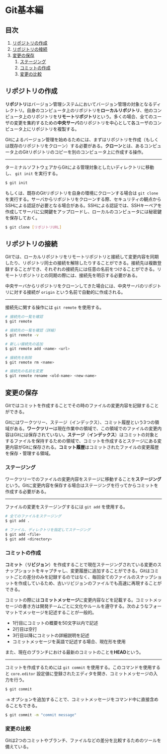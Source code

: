 # Git基本編


## 目次

1. [リポジトリの作成](#リポジトリの作成)
1. [リポジトリの接続](#リポジトリの接続)
1. [変更の保存](#変更の保存)
	1. [ステージング](#ステージング)
	1. [コミットの作成](#コミットの作成)
	1. [変更の比較](#変更の比較)


## リポジトリの作成

**リポジトリ**はバージョン管理システムにおいてバージョン管理の対象となるディレクトリ。自身のコンピュータ上のリポジトリを**ローカルリポジトリ**、他のコンピュータ上のリポジトリを**リモートリポジトリ**という。多くの場合、全てのユーザの変更を集約するための**中央サーバ**のリポジトリを中心として各ユーザのコンピュータ上にリポジトリを複製する。

Gitによるバージョン管理を始めるためには、まずはリポジトリを作成（もしくは既存のリポジトリをクローン）する必要がある。**クローン**とは、あるコンピュータ上のGitリポジトリのコピーを別のコンピュータ上に作成する操作。

---

ターミナルソフトウェアからGitによる管理対象としたいディレクトリに移動し、 `git init` を実行する。

```bash
$ git init
```

もしくは、既存のGitリポジトリを自身の環境にクローンする場合は `git clone` を実行する。サーバからリポジトリをクローンする際、セキュリティの観点からSSHによる認証が必要となる場合がある。SSHによる認証では、SSHキーペアを作成してサーバに公開鍵をアップロードし、ローカルのコンピュータには秘密鍵を保存しておく。

```bash
$ git clone [リポジトリURL]
```


## リポジトリの接続

Gitでは、ローカルリポジトリをリモートリポジトリと接続して変更内容を同期したり、リポジトリ同士の接続を解除したりすることができる。接続先は複数登録することができ、それぞれの接続先には任意の名前をつけることができる。リモートリポジトリとの同期の際には、接続先を明示する必要がある。

中央サーバからリポジトリをクローンしてきた場合には、中央サーバのリポジトリに対する接続が `origin` という名前で自動的に作成される。

---

接続先に関する操作には `git remote` を使用する。

```bash
# 接続先の一覧を確認
$ git remote

# 接続先の一覧を確認（詳細）
$ git remote -v

# 新しい接続先の追加
$ git remote add <name> <url>

# 接続先を削除
$ git remote rm <name>

# 接続先の名前を変更
$ git remote rename <old-name> <new-name>
```


## 変更の保存

Gitではコミットを作成することでその時のファイルの変更内容を記録することができる。

Gitにはワークツリー、ステージ（インデックス）、コミット履歴という3つの領域がある。**ワークツリー**は現在作業中の領域で、この領域でのファイルの変更内容はGitには保存されていない。**ステージ**（**インデックス**）はコミットの対象とするファイルを保持するための領域で、コミットを作成するとステージにある変更内容がGitに保存される。**コミット履歴**はコミットされたファイルの変更履歴を保存・管理する領域。

### ステージング

ワークツリーでのファイルの変更内容をステージに移動することを**ステージング**という。Gitに変更内容を保存する場合はステージングを行ってからコミットを作成する必要がある。

---

ファイルの変更をステージングするには `git add` を使用する。

```bash
# 全てのファイルをステージング
$ git add .

# ファイル、ディレクトリを指定してステージング
$ git add <file>
$ git add <directory>
```

### コミットの作成

**コミット**（**リビジョン**）を作成することで現在ステージングされている変更のスナップショットをキャプチャし、変更履歴に追加することができる。Gitはコミットごとの差分のみを記録するのではなく、毎回全てのファイルのスナップショットを作成しているため、古いリビジョンのファイルでも高速に再現することができる。

コミットの際には**コミットメッセージ**に変更内容などを記載する。コミットメッセージの書き方は開発チームごとに文化やルールを遵守する。次のようなフォーマットでメッセージを記述することが一般的。

- 1行目にコミットの概要を50文字以内で記述
- 2行目は空行
- 3行目以降にコミットの詳細説明を記述
- コミットメッセージを英語で記述する場合、現在形を使用

また、現在のブランチにおける最新のコミットのことを**HEAD**という。

---

コミットを作成するためには `git commit` を使用する。このコマンドを使用すると `core.editor` 設定値に登録されたエディタを開き、コミットメッセージの入力を行う。

```bash
$ git commit
```

`-m` オプションを追加することで、コミットメッセージをコマンド中に直接含めることもできる。

```bash
$ git commit -m "commit message"
```

### 変更の比較

Gitは2つのコミットやブランチ、ファイルなどの差分を比較するためのツールを備えている。

